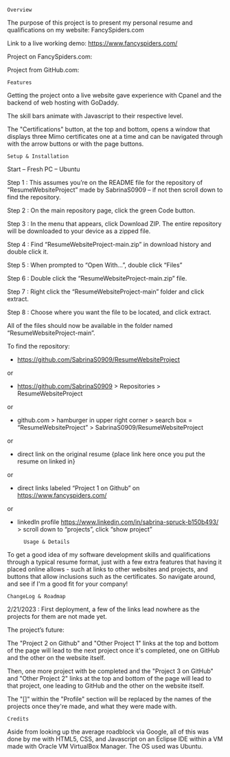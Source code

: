 	Overview
The purpose of this project is to present my personal resume and qualifications on my website: FancySpiders.com

Link to a live working demo: https://www.fancyspiders.com/
		
Project on FancySpiders.com:
			
Project from GitHub.com:
			
	Features
Getting the project onto a live website gave experience with Cpanel and the backend of web hosting with GoDaddy.

The skill bars animate with Javascript to their respective level.
		
The "Certifications" button, at the top and bottom, opens a window that displays three Mimo certificates one at a time and can be navigated through with the arrow buttons or with the page buttons.
    
	Setup & Installation
Start – Fresh PC – Ubuntu

Step 1 : This assumes you’re on the README file for the repository of “ResumeWebsiteProject” made by SabrinaS0909 – if not then scroll down to find the repository.

Step 2 : On the main repository page, click the green Code button.

Step 3 : In the menu that appears, click Download ZIP. The entire repository will be downloaded to your device as a zipped file.

Step 4 : Find “ResumeWebsiteProject-main.zip” in download history and double click it.

Step 5 : When prompted to “Open With…”, double click “Files”

Step 6 : Double click the “ResumeWebsiteProject-main.zip” file.

Step 7 : Right click the “ResumeWebsiteProject-main” folder and click extract.

Step 8 : Choose where you want the file to be located, and click extract.
	
All of the files should now be available in the folder named “ResumeWebsiteProject-main”. 
		
To find the repository:

- https://github.com/SabrinaS0909/ResumeWebsiteProject
			
or
			
- https://github.com/SabrinaS0909 > Repositories > ResumeWebsiteProject
				
or

- github.com > hamburger in upper right corner > search box = “ResumeWebsiteProject” > SabrinaS0909/ResumeWebsiteProject

or
- direct link on the original resume {place link here once you put the resume on linked in}

or

- direct links labeled “Project 1 on Github” on https://www.fancyspiders.com/

or

- linkedIn profile https://www.linkedin.com/in/sabrina-spruck-b150b493/ > scroll down to “projects”, click “show project”


		Usage & Details
To get a good idea of my software development skills and qualifications through a typical resume format, just with a few extra features that having it placed online allows - such at links to other websites and projects, and buttons that allow inclusions such as the certificates. So navigate around, and see if I'm a good fit for your company!
    
	ChangeLog & Roadmap
2/21/2023 : First deployment, a few of the links lead nowhere as the projects for them are not made yet.

    
The project’s future:

The "Project 2 on Github" and "Other Project 1" links at the top and bottom of the page will lead to the next project once it's completed, one on GitHub and the other on the website itself.

Then, one more project with be completed and the "Project 3 on GitHub" and "Other Project 2" links at the top and bottom of the page will lead to that project, one leading to GitHub and the other on the website itself.

The "[]" within the "Profile" section will be replaced by the names of the projects once they're made, and what they were made with.
    
	Credits
Aside from looking up the average roadblock via Google, all of this was done by me with HTML5, CSS, and Javascript on an Eclipse IDE within a VM made with Oracle VM VirtualBox Manager. The OS used was Ubuntu.
